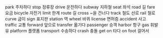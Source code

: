 park		주차하다
stop		정류장
drive		운전하다
subway		지하철
seat		좌석
road		길
fare		요금
bicycle		자전거
limit		한계
route		길
cross		~을 건너다
track		철도 선로
rail		철로
curve		굽이
sign		표지판
station		역
wheel		바퀴
license		면허증
accident		사고
traffic		교통
forward		앞으로
transfer		옮기다
passenger		승객
harbor		항구
gas		휘발유
platform		플랫폼
transport		수송하다
crash		충돌
get on		타다
on foot		걸어서